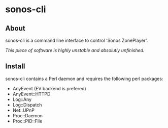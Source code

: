 sonos-cli
=========

About
-----

sonos-cli is a command line interface to control 'Sonos ZonePlayer'.

*This piece of software is highly unstable and absolutly unfinished.*


Install
-------

sonos-cli contains a Perl daemon and requires the following perl packages:
* AnyEvent (EV backend is prefered)
* AnyEvent::HTTPD
* Log::Any
* Log::Dispatch
* Net::UPnP
* Proc::Daemon
* Proc::PID::File
